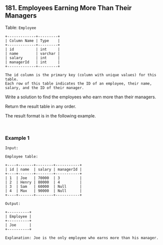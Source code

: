 ## 181. Employees Earning More Than Their Managers

Table: `Employee`

```
+-------------+---------+
| Column Name | Type    |
+-------------+---------+
| id          | int     |
| name        | varchar |
| salary      | int     |
| managerId   | int     |
+-------------+---------+

The id column is the primary key (column with unique values) for this table.
Each row of this table indicates the ID of an employee, their name, salary, and the ID of their manager.
```

Write a solution to find the employees who earn more than their managers.

Return the result table in any order.

The result format is in the following example.

<br>

### Example 1

```
Input:

Employee table:

+----+-------+--------+-----------+
| id | name  | salary | managerId |
+----+-------+--------+-----------+
| 1  | Joe   | 70000  | 3         |
| 2  | Henry | 80000  | 4         |
| 3  | Sam   | 60000  | Null      |
| 4  | Max   | 90000  | Null      |
+----+-------+--------+-----------+

Output:

+----------+
| Employee |
+----------+
| Joe      |
+----------+

Explanation: Joe is the only employee who earns more than his manager.
```
